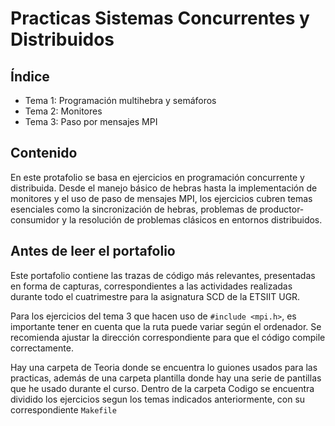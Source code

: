 # Practicas Sistemas Concurrentes y Distribuidos

## Índice

- Tema 1: Programación multihebra y semáforos
- Tema 2: Monitores
- Tema 3: Paso por mensajes MPI

## Contenido 
En este protafolio se basa en ejercicios en programación concurrente y distribuida. Desde el manejo básico de hebras hasta la implementación de monitores y el uso de paso de mensajes MPI, los ejercicios cubren temas esenciales como la sincronización de hebras, problemas de productor-consumidor y la resolución de problemas clásicos en entornos distribuidos.

## Antes de leer el portafolio

Este portafolio contiene las trazas de código más relevantes, presentadas en forma de capturas, correspondientes a las actividades realizadas durante todo el cuatrimestre para la asignatura SCD de la ETSIIT UGR.

Para los ejercicios del tema 3 que hacen uso de `#include <mpi.h>`, es importante tener en cuenta que la ruta puede variar según el ordenador. Se recomienda ajustar la dirección correspondiente para que el código compile correctamente.

Hay una carpeta de Teoria donde se encuentra lo guiones usados para las practicas, además de una carpeta plantilla donde hay una serie de pantillas que he usado durante el curso. Dentro de la carpeta Codigo se encuentra dividido los ejercicios segun los temas indicados anteriormente, con su correspondiente `Makefile`


